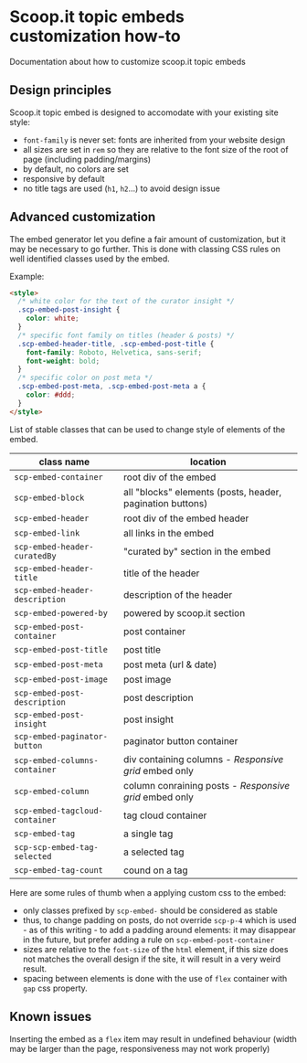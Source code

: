 # Scoop.it topic embeds customization how-to

Documentation about how to customize scoop.it topic embeds

## Design principles

Scoop.it topic embed is designed to accomodate with your existing site style:
- `font-family` is never set: fonts are inherited from your website design
- all sizes are set in `rem` so they are relative to the font size of the root of page (including padding/margins)
- by default, no colors are set
- responsive by default
- no title tags are used (`h1`, `h2`...) to avoid design issue

## Advanced customization

The embed generator let you define a fair amount of customization, but it may be necessary to go further. This is done with classing CSS rules on well identified classes used by the embed.

Example:
```html
<style>
  /* white color for the text of the curator insight */
  .scp-embed-post-insight {
    color: white;
  }
  /* specific font family on titles (header & posts) */
  .scp-embed-header-title, .scp-embed-post-title {
    font-family: Roboto, Helvetica, sans-serif;
    font-weight: bold;
  }
  /* specific color on post meta */
  .scp-embed-post-meta, .scp-embed-post-meta a {
    color: #ddd;
  }
</style>
```

List of stable classes that can be used to change style of elements of the embed.

| class name                     | location                    |
| ------------------------------ | --------------------------- |
| `scp-embed-container`          | root div of the embed |
| `scp-embed-block`              | all "blocks" elements (posts, header, pagination buttons) |
| `scp-embed-header`             | root div of the embed header |
| `scp-embed-link`               | all links in the embed |
| `scp-embed-header-curatedBy`   | "curated by" section in the embed |
| `scp-embed-header-title`       | title of the header |
| `scp-embed-header-description` | description of the header |
| `scp-embed-powered-by`         | powered by scoop.it section |
| `scp-embed-post-container`     | post container |
| `scp-embed-post-title`         | post title |
| `scp-embed-post-meta`          | post meta (url & date) |
| `scp-embed-post-image`         | post image |
| `scp-embed-post-description`   | post description |
| `scp-embed-post-insight`       | post insight |
| `scp-embed-paginator-button`   | paginator button container |
| `scp-embed-columns-container`  | div containing columns - _Responsive grid_ embed only |
| `scp-embed-column`             | column conraining posts - _Responsive grid_ embed only |
| `scp-embed-tagcloud-container` | tag cloud container |
| `scp-embed-tag`                | a single tag |
| `scp-scp-embed-tag-selected`   | a selected tag |
| `scp-embed-tag-count`          | cound on a tag |

Here are some rules of thumb when a applying custom css to the embed:
- only classes prefixed by `scp-embed-` should be considered as stable
- thus, to change padding on posts, do not override `scp-p-4` which is used - as of this writing - to add a padding around elements: it may disappear in the future, but prefer adding a rule on `scp-embed-post-container`
- sizes are relative to the `font-size` of the `html` element, if this size does not matches the overall design if the site, it will result in a very weird result. 
- spacing between elements is done with the use of `flex` container with `gap` css property.


## Known issues

Inserting the embed as a `flex` item may result in undefined behaviour (width may be larger than the page, responsiveness may not work properly)



